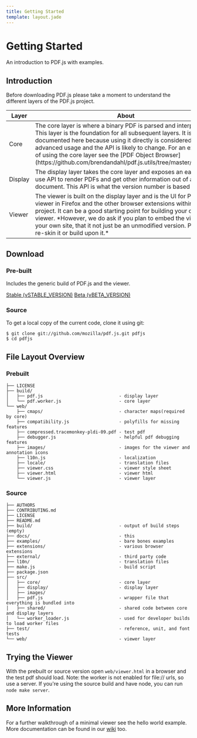 ```yaml
---
title: Getting Started
template: layout.jade
---
```


# Getting Started

An introduction to PDF.js with examples.

## Introduction

Before downloading PDF.js please take a moment to understand the different layers of the PDF.js project.

<table class="table">
  <thead>
    <tr>
      <th>Layer</th>
      <th>About</th>
    </tr>
  </thead>
  <tbody>
    <tr>
      <td>Core</td>
      <td>The core layer is where a binary PDF is parsed and interpreted. This layer is the foundation for all subsequent layers. It is not documented here because using it directly is considered an advanced usage and the API is likely to change. For an example of using the core layer see the [PDF Object Browser](https://github.com/brendandahl/pdf.js.utils/tree/master/browser)
      </td>
    </tr>
    <tr>
      <td>Display</td>
      <td>The display layer takes the core layer and exposes an easier to use API to render PDFs and get other information out of a document. This API is what the version number is based on.</td>
    </tr>
    <tr>
      <td>Viewer</td>
      <td>The viewer is built on the display layer and is the UI for PDF viewer in Firefox and the other browser extensions within the project. It can be a good starting point for building your own viewer. *However, we do ask if you plan to embed the viewer in your own site, that it not just be an unmodified version. Please re-skin it or build upon it.*</td>
    </tr>
  </tbody>
</table>

## Download

<div class="row">
  <div class="col-md-6">
    <h3>Pre-built</h3>
    <p>
      Includes the generic build of PDF.js and the viewer.
    </p>
    <span class="btn-group-vertical centered">
      <a type="button" class="btn btn-primary" href="https://github.com/mozilla/pdf.js/releases/download/vSTABLE_VERSION/pdfjs-STABLE_VERSION-dist.zip">Stable (vSTABLE_VERSION)</a>
      <a type="button" class="btn btn-warning" href="https://github.com/mozilla/pdf.js/releases/download/vBETA_VERSION/pdfjs-BETA_VERSION-dist.zip">Beta (vBETA_VERSION)</a>
    </span>
  </div>
  <div class="col-md-6">
    <h3>Source</h3>
    To get a local copy of the current code, clone it using git:
    <pre><code>$ git clone git://github.com/mozilla/pdf.js.git pdfjs
$ cd pdfjs
</code></pre>
  </div>
</div>

## File Layout Overview

### Prebuilt

```
├── LICENSE
├── build/
│   ├── pdf.js                             - display layer
│   └── pdf.worker.js                      - core layer
└── web/
    ├── cmaps/                             - character maps(required by core)
    ├── compatibility.js                   - polyfills for missing features
    ├── compressed.tracemonkey-pldi-09.pdf - test pdf
    ├── debugger.js                        - helpful pdf debugging features
    ├── images/                            - images for the viewer and annotation icons
    ├── l10n.js                            - localization
    ├── locale/                            - translation files
    ├── viewer.css                         - viewer style sheet
    ├── viewer.html                        - viewer html
    └── viewer.js                          - viewer layer
```

### Source

```
├── AUTHORS
├── CONTRIBUTING.md
├── LICENSE
├── README.md
├── build/                                 - output of build steps (empty)
├── docs/                                  - this
├── examples/                              - bare bones examples
├── extensions/                            - various browser extensions
├── external/                              - third party code
├── l10n/                                  - translation files
├── make.js                                - build script
├── package.json
├── src/
│   ├── core/                              - core layer
│   ├── display/                           - display layer
│   ├── images/
│   ├── pdf.js                             - wrapper file that everything is bundled into
│   ├── shared/                            - shared code between core and display layers
│   └── worker_loader.js                   - used for developer builds to load worker files
├── test/                                  - reference, unit, and font tests
└── web/                                   - viewer layer
```

## Trying the Viewer

With the prebuilt or source version open `web/viewer.html` in a browser and the test pdf should load. Note: the worker is not enabled for file:// urls, so use a server. If you're using the source build and have node, you can run `node make server`.

## More Information

For a further walkthrough of a minimal viewer see the hello world example. More documentation can be found in our [wiki](https://github.com/mozilla/pdf.js/wiki) too.
